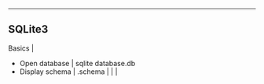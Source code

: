 --------------------------------------------------------------------------------
SQLite3
--------------------------------------------------------------------------------
Basics                       |
  * Open database            | sqlite database.db
  * Display schema           | .schema
                             |
                             |
                             |
